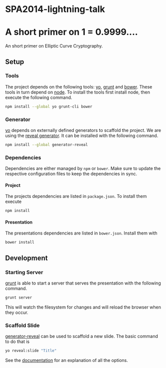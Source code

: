 SPA2014-lightning-talk
======================

A short primer on 1 = 0.9999....
=======
An short primer on Elliptic Curve Cryptography.

Setup
-----

### Tools

The project depends on the following tools: [yo][], [grunt][] and
[bower][]. These tools in turn depend on [node][]. To install the
tools first install node, then execute the following command.

```sh
npm install --global yo grunt-cli bower
```

### Generator

[yo][] depends on externally defined generators to scaffold the
project. We are using the [reveal generator][generator-reveal]. It can
be installed with the following command.

```sh
npm install --global generator-reveal
```

### Dependencies

Dependencies are either managed by `npm` or `bower`. Make sure to
update the respective configuration files to keep the dependencies in sync.

#### Project

The projects dependencies are listed in `package.json`. To install
them execute

```sh
npm install
```

#### Presentation

The presentations dependencies are listed in `bower.json`. Install
them with

```sh
bower install
```

Development
-----------

### Starting Server

[grunt][] is able to start a server that serves the presentation with
the following command.

```sh
grunt server
```

This will watch the filesystem for changes and will reload the browser
when they occur.

### Scaffold Slide

[generator-reveal][] can be used to scaffold a new slide. The basic
command to do that is

```sh
yo reveal:slide "Title"
```

See the [documentation][reveal:slide] for an explanation of all the
options.

[yo]: http://yeoman.io/
[grunt]: http://gruntjs.com/
[bower]: http://bower.io/
[node]: http://nodejs.org/
[generator-reveal]: https://github.com/slara/generator-reveal
[reveal:slide]: https://github.com/slara/generator-reveal#generators